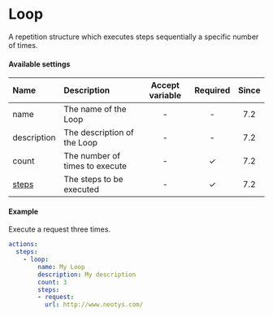 # Loop

A repetition structure which executes steps sequentially a specific number of times. 

#### Available settings
| Name              | Description                                                                                        | Accept variable | Required           | Since |
|:----------------- |:-------------------------------------------------------------------------------------------------- |:---------------:|:------------------:|:-----:|
| name              | The name of the Loop                                                                               | -               | -                  | 7.2   |
| description       | The description of the Loop                                                                        | -               | -                  | 7.2   |
| count             | The number of times to execute                                                                     | -               | &#x2713;           | 7.2   |
| [steps](steps.md) | The steps to be executed                                                                           | -               | &#x2713;           | 7.2   |


#### Example
Execute a request three times.
```yaml
actions:
  steps:
    - loop:
        name: My Loop
        description: My description
        count: 3
        steps:
        - request:
          url: http://www.neotys.com/
```